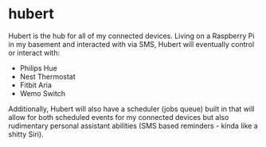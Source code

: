 hubert
======

Hubert is the hub for all of my connected devices. Living on a Raspberry Pi in my basement and interacted with via SMS, Hubert will eventually control or interact with:

- Philips Hue
- Nest Thermostat
- Fitbit Aria
- Wemo Switch 

Additionally, Hubert will also have a scheduler (jobs queue) built in that will allow for both scheduled events for my connected devices but also rudimentary personal assistant abilities (SMS based reminders - kinda like a shitty Siri). 
